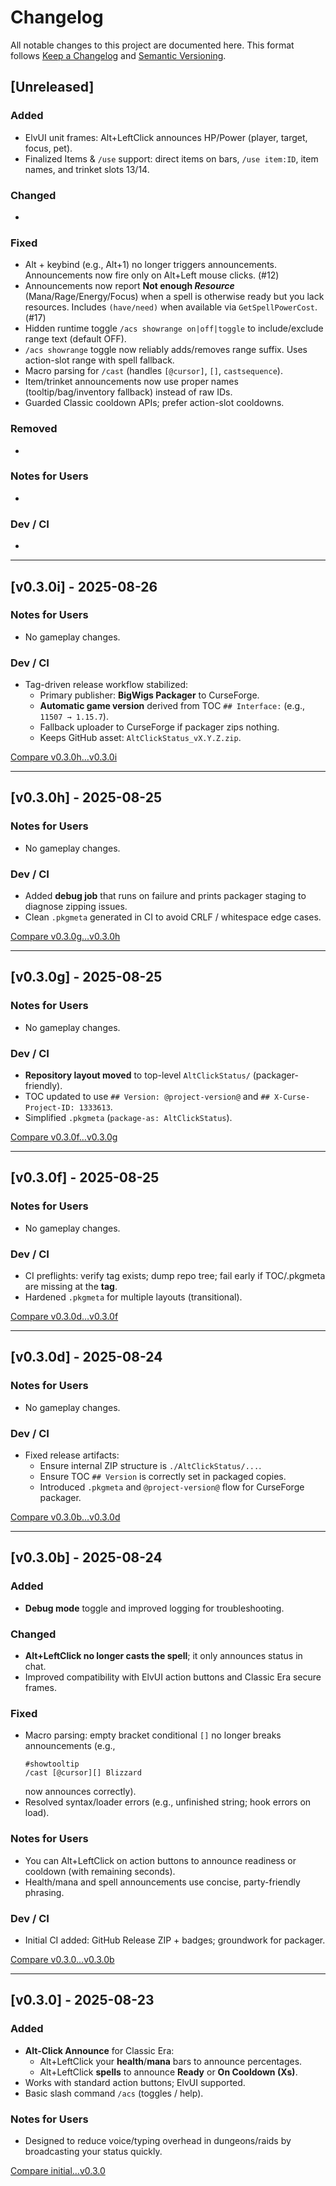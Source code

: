 # Changelog
All notable changes to this project are documented here.
This format follows [Keep a Changelog](https://keepachangelog.com/en/1.1.0/)
and [Semantic Versioning](https://semver.org/).

## [Unreleased]
### Added
- ElvUI unit frames: Alt+LeftClick announces HP/Power (player, target, focus, pet).
- Finalized Items & `/use` support: direct items on bars, `/use item:ID`, item names, and trinket slots 13/14.

### Changed
- 

### Fixed
- Alt + keybind (e.g., Alt+1) no longer triggers announcements. Announcements now fire only on Alt+Left mouse clicks. (#12)
- Announcements now report **Not enough _Resource_** (Mana/Rage/Energy/Focus) when a spell is otherwise ready but you lack resources. Includes `(have/need)` when available via `GetSpellPowerCost`. (#17)
- Hidden runtime toggle `/acs showrange on|off|toggle` to include/exclude range text (default OFF).
- `/acs showrange` toggle now reliably adds/removes range suffix. Uses action-slot range with spell fallback.
- Macro parsing for `/cast` (handles `[@cursor]`, `[]`, `castsequence`).
- Item/trinket announcements now use proper names (tooltip/bag/inventory fallback) instead of raw IDs.
- Guarded Classic cooldown APIs; prefer action-slot cooldowns.

### Removed
- 

### Notes for Users
- 

### Dev / CI
- 

---

## [v0.3.0i] - 2025-08-26
### Notes for Users
- No gameplay changes.

### Dev / CI
- Tag-driven release workflow stabilized:
  - Primary publisher: **BigWigs Packager** to CurseForge.
  - **Automatic game version** derived from TOC `## Interface:` (e.g., `11507 → 1.15.7`).
  - Fallback uploader to CurseForge if packager zips nothing.
  - Keeps GitHub asset: `AltClickStatus_vX.Y.Z.zip`.

[Compare v0.3.0h…v0.3.0i](https://github.com/patrickdoane/AltClickStatus/compare/v0.3.0h...v0.3.0i)

---

## [v0.3.0h] - 2025-08-25
### Notes for Users
- No gameplay changes.

### Dev / CI
- Added **debug job** that runs on failure and prints packager staging to diagnose zipping issues.
- Clean `.pkgmeta` generated in CI to avoid CRLF / whitespace edge cases.

[Compare v0.3.0g…v0.3.0h](https://github.com/patrickdoane/AltClickStatus/compare/v0.3.0g...v0.3.0h)

---

## [v0.3.0g] - 2025-08-25
### Notes for Users
- No gameplay changes.

### Dev / CI
- **Repository layout moved** to top-level `AltClickStatus/` (packager-friendly).
- TOC updated to use `## Version: @project-version@` and `## X-Curse-Project-ID: 1333613`.
- Simplified `.pkgmeta` (`package-as: AltClickStatus`).

[Compare v0.3.0f…v0.3.0g](https://github.com/patrickdoane/AltClickStatus/compare/v0.3.0f...v0.3.0g)

---

## [v0.3.0f] - 2025-08-25
### Notes for Users
- No gameplay changes.

### Dev / CI
- CI preflights: verify tag exists; dump repo tree; fail early if TOC/.pkgmeta are missing at the **tag**.
- Hardened `.pkgmeta` for multiple layouts (transitional).

[Compare v0.3.0d…v0.3.0f](https://github.com/patrickdoane/AltClickStatus/compare/v0.3.0d...v0.3.0f)

---

## [v0.3.0d] - 2025-08-24
### Notes for Users
- No gameplay changes.

### Dev / CI
- Fixed release artifacts:
  - Ensure internal ZIP structure is `./AltClickStatus/...`.
  - Ensure TOC `## Version` is correctly set in packaged copies.
  - Introduced `.pkgmeta` and `@project-version@` flow for CurseForge packager.

[Compare v0.3.0b…v0.3.0d](https://github.com/patrickdoane/AltClickStatus/compare/v0.3.0b...v0.3.0d)

---

## [v0.3.0b] - 2025-08-24
### Added
- **Debug mode** toggle and improved logging for troubleshooting.

### Changed
- **Alt+LeftClick no longer casts the spell**; it only announces status in chat.
- Improved compatibility with ElvUI action buttons and Classic Era secure frames.

### Fixed
- Macro parsing: empty bracket conditional `[]` no longer breaks announcements (e.g.,  
  ```
  #showtooltip
  /cast [@cursor][] Blizzard
  ```
  now announces correctly).
- Resolved syntax/loader errors (e.g., unfinished string; hook errors on load).

### Notes for Users
- You can Alt+LeftClick on action buttons to announce readiness or cooldown (with remaining seconds).
- Health/mana and spell announcements use concise, party-friendly phrasing.

### Dev / CI
- Initial CI added: GitHub Release ZIP + badges; groundwork for packager.

[Compare v0.3.0…v0.3.0b](https://github.com/patrickdoane/AltClickStatus/compare/v0.3.0...v0.3.0b)

---

## [v0.3.0] - 2025-08-23
### Added
- **Alt-Click Announce** for Classic Era:
  - Alt+LeftClick your **health**/**mana** bars to announce percentages.
  - Alt+LeftClick **spells** to announce **Ready** or **On Cooldown (Xs)**.
- Works with standard action buttons; ElvUI supported.
- Basic slash command `/acs` (toggles / help).

### Notes for Users
- Designed to reduce voice/typing overhead in dungeons/raids by broadcasting your status quickly.

[Compare initial…v0.3.0](https://github.com/patrickdoane/AltClickStatus/compare/HEAD~1...v0.3.0)
